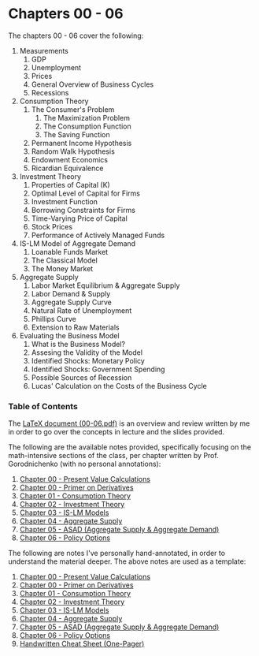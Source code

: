 # Chapters 00 - 06
The chapters 00 - 06 cover the following:
1. Measurements
   1. GDP
   2. Unemployment
   3. Prices
   4. General Overview of Business Cycles
   5. Recessions
2. Consumption Theory
   1. The Consumer's Problem
      1. The Maximization Problem
      2. The Consumption Function
      3. The Saving Function
   2. Permanent Income Hypothesis
   3. Random Walk Hypothesis
   4. Endowment Economics
   5. Ricardian Equivalence
3. Investment Theory
   1. Properties of Capital (K)
   2. Optimal Level of Capital for Firms
   3. Investment Function
   4. Borrowing Constraints for Firms
   5. Time-Varying Price of Capital
   6. Stock Prices
   7. Performance of Actively Managed Funds
4. IS-LM Model of Aggregate Demand
   1. Loanable Funds Market
   2. The Classical Model
   3. The Money Market
5. Aggregate Supply
   1. Labor Market Equilibrium & Aggregate Supply
   2. Labor Demand & Supply
   3. Aggregate Supply Curve
   4. Natural Rate of Unemployment
   5. Phillips Curve
   6. Extension to Raw Materials
6. Evaluating the Business Model
   1. What is the Business Model?
   2. Assesing the Validity of the Model
   3. Identified Shocks: Monetary Policy
   4. Identified Shocks: Government Spending
   5. Possible Sources of Recession
   6. Lucas' Calculation on the Costs of the Business Cycle

### Table of Contents
The [LaTeX document (00-06.pdf)](/ECON%20101B%20-%20Math%20Intensive/00%20-%2006/Latex/00-06.pdf) is an overview and review written by me in order to go over the concepts in lecture and the slides provided.

The following are the available notes provided, specifically focusing on the math-intensive sections of the class, per chapter written by Prof. Gorodnichenko (with no personal annotations):
1. [Chapter 00 - Present Value Calculations](/ECON%20101B%20-%20Math%20Intensive/00%20-%2006/Notes/Note00_PresentValueCalculations.pdf)
2. [Chapter 00 - Primer on Derivatives](/ECON%20101B%20-%20Math%20Intensive/00%20-%2006/Notes/Note00_PrimerOnDerivatives.pdf)
3. [Chapter 01 - Consumption Theory](/ECON%20101B%20-%20Math%20Intensive/00%20-%2006/Notes/Note01_ConsumptionTheory.pdf)
4. [Chapter 02 - Investment Theory](/ECON%20101B%20-%20Math%20Intensive/00%20-%2006/Notes/Note02_InvestmentTheory.pdf)
5. [Chapter 03 - IS-LM Models](/ECON%20101B%20-%20Math%20Intensive/00%20-%2006/Notes/Note03_ISLM.pdf)
6. [Chapter 04 - Aggregate Supply](/ECON%20101B%20-%20Math%20Intensive/00%20-%2006/Notes/Note04_AggregateSupply.pdf)
7. [Chapter 05 - ASAD (Aggregate Supply & Aggregate Demand)](/ECON%20101B%20-%20Math%20Intensive/00%20-%2006/Notes/Note05_ASAD.pdf)
8. [Chapter 06 - Policy Options](/ECON%20101B%20-%20Math%20Intensive/00%20-%2006/Notes/Note06_PolicyOptions.pdf)

The following are notes I've personally hand-annotated, in order to understand the material deeper. The above notes are used as a template:
1. [Chapter 00 - Present Value Calculations](/ECON%20101B%20-%20Math%20Intensive/00%20-%2006/Annotated/)
2. [Chapter 00 - Primer on Derivatives](/ECON%20101B%20-%20Math%20Intensive/00%20-%2006/Notes/Note00_PrimerOnDerivatives.pdf)
3. [Chapter 01 - Consumption Theory](/ECON%20101B%20-%20Math%20Intensive/00%20-%2006/Notes/Note01_ConsumptionTheory.pdf)
4. [Chapter 02 - Investment Theory](/ECON%20101B%20-%20Math%20Intensive/00%20-%2006/Notes/Note02_InvestmentTheory.pdf)
5. [Chapter 03 - IS-LM Models](/ECON%20101B%20-%20Math%20Intensive/00%20-%2006/Notes/Note03_ISLM.pdf)
6. [Chapter 04 - Aggregate Supply](/ECON%20101B%20-%20Math%20Intensive/00%20-%2006/Notes/Note04_AggregateSupply.pdf)
7. [Chapter 05 - ASAD (Aggregate Supply & Aggregate Demand)](/ECON%20101B%20-%20Math%20Intensive/00%20-%2006/Notes/Note05_ASAD.pdf)
8. [Chapter 06 - Policy Options](/ECON%20101B%20-%20Math%20Intensive/00%20-%2006/Notes/Note06_PolicyOptions.pdf)
9. [Handwritten Cheat Sheet (One-Pager)](/ECON%20101B%20-%20Math%20Intensive/00%20-%2006/Annotated/Handwritten%20Cheat%20Sheet.pdf)